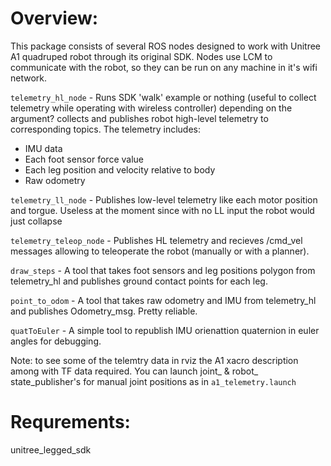 # Overview:

This package consists of several ROS nodes designed to work with Unitree A1 quadruped robot through its original SDK. Nodes use LCM to communicate with the robot, so they can be run on any machine in it's wifi network. 

`telemetry_hl_node` - Runs SDK 'walk' example or nothing (useful to collect telemetry while operating with wireless controller) depending on the argument? collects and publishes robot high-level telemetry to corresponding topics. The telemetry includes:
- IMU data
- Each foot sensor force value
- Each leg position and velocity relative to body
- Raw odometry 

`telemetry_ll_node` - Publishes low-level telemetry like each motor position and torgue. Useless at the moment since with no LL input the robot would just collapse

`telemetry_teleop_node` - Publishes HL telemetry and recieves /cmd_vel messages allowing to teleoperate the robot (manually or with a planner).

`draw_steps` - A tool that takes foot sensors and leg positions polygon from telemetry_hl and publishes ground contact points for each leg. 

`point_to_odom` - A tool that takes raw odometry  and IMU from telemetry_hl and publishes Odometry_msg. Pretty reliable.

`quatToEuler` - A simple tool to republish IMU orienattion quaternion in euler angles for debugging.

Note: to see some of the telemtry data in rviz the A1 xacro description among with TF data required. You can launch joint_ & robot_ state_publisher's for manual joint positions as in `a1_telemetry.launch`

# Requrements:

unitree_legged_sdk
